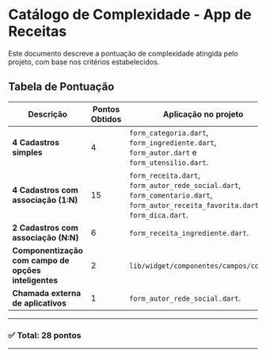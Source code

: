 # Catálogo de Complexidade - App de Receitas

Este documento descreve a pontuação de complexidade atingida pelo projeto, com base nos critérios estabelecidos.

## Tabela de Pontuação

| Descrição | Pontos Obtidos | Aplicação no projeto |
|-----------|----------------|----------------------|
| **4 Cadastros simples** | 4 | `form_categoria.dart`, `form_ingrediente.dart`, `form_autor.dart` e `form_utensilio.dart`. |
| **4 Cadastros com associação (1:N)** | 15 | `form_receita.dart`, `form_autor_rede_social.dart`, `form_comentario.dart`, `form_autor_receita_favorita.dart` e `form_dica.dart`. |
| **2 Cadastros com associação (N:N)** | 6 | `form_receita_ingrediente.dart`.|
| **Componentização com campo de opções inteligentes** | 2 | `lib/widget/componentes/campos/comum/`. |
| **Chamada externa de aplicativos** | 1 | `form_autor_rede_social.dart`. |

---

### ✅ Total: **28 pontos**

---
